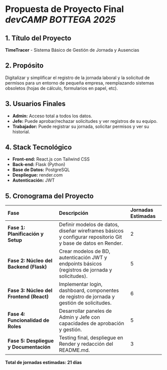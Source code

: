 # Propuesta de Proyecto Final *devCAMP BOTTEGA 2025*

## 1. Título del Proyecto
**TimeTracer** - Sistema Básico de Gestión de Jornada y Ausencias

## 2. Propósito
Digitalizar y simplificar el registro de la jornada laboral y la solicitud de permisos para un entorno de pequeña empresa, reemplazando sistemas obsoletos (hojas de cálculo, formularios en papel, etc).

## 3. Usuarios Finales
*   **Admin:** Acceso total a todos los datos.
*   **Jefe:** Puede aprobar/rechazar solicitudes y ver registros de su equipo.
*   **Trabajador:** Puede registrar su jornada, solicitar permisos y ver su historial.

## 4. Stack Tecnológico
*   **Front-end:** React.js con Tailwind CSS
*   **Back-end:** Flask (Python)
*   **Base de Datos:** PostgreSQL
*   **Despliegue:** render.com
*   **Autenticación:** JWT

## 5. Cronograma del Proyecto 
| Fase | Descripción | Jornadas Estimadas |
| :--- | :--- | :--- |
| **Fase 1: Planificación y Setup** | Definir modelos de datos, diseñar wireframes básicos y configurar repositorio Git y base de datos en Render. | 2 |
| **Fase 2: Núcleo del Backend (Flask)** | Crear modelos de BD, autenticación JWT y endpoints básicos (registros de jornada y solicitudes). | 5 |
| **Fase 3: Núcleo del Frontend (React)** | Implementar login, dashboard, componentes de registro de jornada y gestión de solicitudes. | 6 |
| **Fase 4: Funcionalidad de Roles** | Desarrollar paneles de Admin y Jefe con capacidades de aprobación y gestión. | 5 |
| **Fase 5: Despliegue y Documentación** | Testing final, despliegue en Render y redacción del README.md. | 3 |

**Total de jornadas estimadas: 21 días**